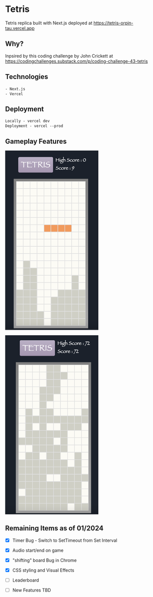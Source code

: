 # Tetris
Tetris replica built with Next.js deployed at 
https://tetris-orpin-tau.vercel.app 

## Why?

Inpsired by this coding challenge by John Crickett at 
https://codingchallenges.substack.com/p/coding-challenge-43-tetris

## Technologies
```
- Next.js
- Vercel
```

## Deployment
```
Locally - vercel dev
Deployment - vercel --prod
```

## Gameplay Features
<img src="tetris/public/img1.png" width=300px></img>

<img src="tetris/public/img2.png" width=300px></img>

## Remaining Items as of 01/2024 
- [x] Timer Bug - Switch to SetTimeout from Set Interval
- [x] Audio start/end on game
- [x] "shifting" board Bug in Chrome
- [x] CSS styling and Visual Effects
- [ ] Leaderboard
- [ ] New Features TBD

